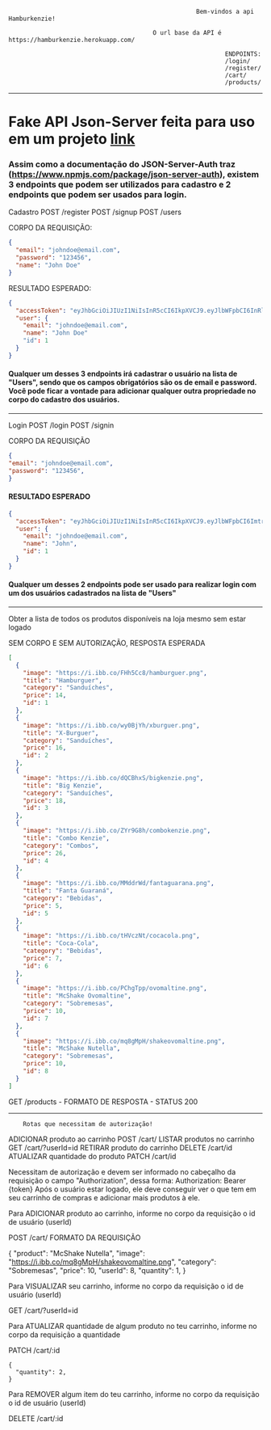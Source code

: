                                                         Bem-vindos a api Hamburkenzie!

                                            O url base da API é https://hamburkenzie.herokuapp.com/

                                                                ENDPOINTS:
                                                                /login/
                                                                /register/
                                                                /cart/
                                                                /products/


____________________________________________________________________________________________________________________________________________________________

# Fake API Json-Server feita para uso em um projeto <a href="https://github.com/Kenzie-Academy-Brasil-Developers/react-entrega-s5-hamburgueria-2-0-com-typescript-json-server-larissakoliveira">link</a>

### Assim como a documentação do JSON-Server-Auth traz (https://www.npmjs.com/package/json-server-auth), existem 3 endpoints que podem ser utilizados para cadastro e 2 endpoints que podem ser usados para login.

Cadastro
POST /register
POST /signup
POST /users

CORPO DA REQUISIÇÃO:

```json 
{
  "email": "johndoe@email.com",
  "password": "123456",
  "name": "John Doe"
}
```

RESULTADO ESPERADO:
```json 
{
  "accessToken": "eyJhbGciOiJIUzI1NiIsInR5cCI6IkpXVCJ9.eyJlbWFpbCI6InRlc3RlQG9paS5jb20iLCJpYXQiOjE2MzYzMTgzNTgsImV4cCI6MTYzNjMyMTk1OCwic3ViIjoiNSJ9.lfhWHqUMz7T2R2i-IATV6YEyKA6-dITIBUEEwACFByY",
  "user": {
    "email": "johndoe@email.com",
    "name": "John Doe"
    "id": 1
  }
}
```

#### Qualquer um desses 3 endpoints irá cadastrar o usuário na lista de "Users", sendo que os campos obrigatórios são os de email e password. Você pode ficar a vontade para adicionar qualquer outra propriedade no corpo do cadastro dos usuários.

_____________________________________________________________________________________________________________________________________________________________

Login
POST /login
POST /signin

CORPO DA REQUISIÇÃO
```json 
{
"email": "johndoe@email.com",
"password": "123456",
}
```
#### RESULTADO ESPERADO
```json 
{
  "accessToken": "eyJhbGciOiJIUzI1NiIsInR5cCI6IkpXVCJ9.eyJlbWFpbCI6Imtra0Bra2suY29tIiwiaWF0IjoxNjM2MzE4OTI2LCJleHAiOjE2MzYzMjI1MjYsInN1YiI6IjYifQ.5ig3xQkws3FW83F4pOPM-vo_Ptw2WxjynhbT9gp9j8E",
  "user": {
    "email": "johndoe@email.com",
    "name": "John",
    "id": 1
  }
}
```
#### Qualquer um desses 2 endpoints pode ser usado para realizar login com um dos usuários cadastrados na lista de "Users"


____________________________________________________________________________________________________________________________________________________________

Obter a lista de todos os produtos disponíveis na loja mesmo sem estar logado

SEM CORPO E SEM AUTORIZAÇÃO,
RESPOSTA ESPERADA
```json 
[
  {
    "image": "https://i.ibb.co/FHh5Cc8/hamburguer.png",
    "title": "Hamburguer",
    "category": "Sanduíches",
    "price": 14,
    "id": 1
  },
  {
    "image": "https://i.ibb.co/wy0BjYh/xburguer.png",
    "title": "X-Burguer",
    "category": "Sanduíches",
    "price": 16,
    "id": 2
  },
  {
    "image": "https://i.ibb.co/dQCBhxS/bigkenzie.png",
    "title": "Big Kenzie",
    "category": "Sanduíches",
    "price": 18,
    "id": 3
  },
  {
    "image": "https://i.ibb.co/ZYr9G8h/combokenzie.png",
    "title": "Combo Kenzie",
    "category": "Combos",
    "price": 26,
    "id": 4
  },
  {
    "image": "https://i.ibb.co/MMddrWd/fantaguarana.png",
    "title": "Fanta Guaraná",
    "category": "Bebidas",
    "price": 5,
    "id": 5
  },
  {
    "image": "https://i.ibb.co/tHVczNt/cocacola.png",
    "title": "Coca-Cola",
    "category": "Bebidas",
    "price": 7,
    "id": 6
  },
  {
    "image": "https://i.ibb.co/PChgTpp/ovomaltine.png",
    "title": "McShake Ovomaltine",
    "category": "Sobremesas",
    "price": 10,
    "id": 7
  },
  {
    "image": "https://i.ibb.co/mq8gMpH/shakeovomaltine.png",
    "title": "McShake Nutella",
    "category": "Sobremesas",
    "price": 10,
    "id": 8
  }
]
```
GET /products - FORMATO DE RESPOSTA - STATUS 200

____________________________________________________________________________________________________________________________________________________________

        Rotas que necessitam de autorização!

ADICIONAR produto ao carrinho           POST     /cart/
LISTAR produtos no carrinho             GET      /cart/?userId=id
RETIRAR produto do carrinho             DELETE   /cart/id
ATUALIZAR quantidade do produto         PATCH    /cart/id     


Necessitam de autorização e devem ser informado no cabeçalho da requisição o campo "Authorization", dessa forma:
Authorization: Bearer {token}
Após o usuário estar logado, ele deve conseguir ver o que tem em seu carrinho de compras e adicionar mais produtos à ele.


Para ADICIONAR produto ao carrinho, informe no corpo da requisição o id de usuário (userId)

POST /cart/   FORMATO DA REQUISIÇÃO

{
     "product": "McShake Nutella",
      "image": "https://i.ibb.co/mq8gMpH/shakeovomaltine.png",
      "category": "Sobremesas",
      "price": 10,
      "userId": 8,
      "quantity": 1,
    }

Para VISUALIZAR seu carrinho, informe no corpo da requisição o id de usuário (userId)

GET /cart/?userId=id

Para ATUALIZAR quantidade de algum produto no teu carrinho, informe no corpo da requisição a quantidade

PATCH /cart/:id

    {
      "quantity": 2,
    }


Para REMOVER algum item do teu carrinho, informe no corpo da requisição o id de usuário (userId)

DELETE /cart/:id  
